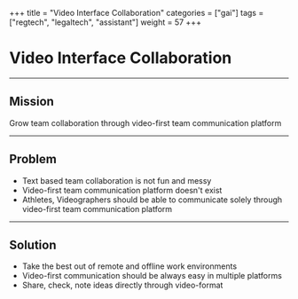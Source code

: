 +++
title = "Video Interface Collaboration"
categories = ["gai"]
tags = ["regtech", "legaltech", "assistant"]
weight = 57
+++

# Video Interface Collaboration

---

## Mission

Grow team collaboration through video-first team communication platform

---

## Problem

- Text based team collaboration is not fun and messy
- Video-first team communication platform doesn't exist
- Athletes, Videographers should be able to communicate solely through video-first team communication platform

---

## Solution

- Take the best out of remote and offline work environments
- Video-first communication should be always easy in multiple platforms
- Share, check, note ideas directly through video-format
